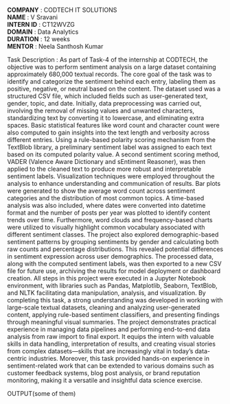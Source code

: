 **COMPANY** : CODTECH IT SOLUTIONS  
**NAME** : V Sravani  
**INTERN ID** : CT12WVZG  
**DOMAIN** : Data Analytics  
**DURATION** : 12 weeks  
**MENTOR** : Neela Santhosh Kumar 


Task Description : 
As part of Task-4 of the internship at CODTECH, the objective was to perform sentiment analysis on a large dataset containing approximately 680,000 textual records. The core goal of the task was to identify and categorize the sentiment behind each entry, labeling them as positive, negative, or neutral based on the content. The dataset used was a structured CSV file, which included fields such as user-generated text, gender, topic, and date. Initially, data preprocessing was carried out, involving the removal of missing values and unwanted characters, standardizing text by converting it to lowercase, and eliminating extra spaces. Basic statistical features like word count and character count were also computed to gain insights into the text length and verbosity across different entries. Using a rule-based polarity scoring mechanism from the TextBlob library, a preliminary sentiment label was assigned to each text based on its computed polarity value. A second sentiment scoring method, VADER (Valence Aware Dictionary and sEntiment Reasoner), was then applied to the cleaned text to produce more robust and interpretable sentiment labels. Visualization techniques were employed throughout the analysis to enhance understanding and communication of results. Bar plots were generated to show the average word count across sentiment categories and the distribution of most common topics. A time-based analysis was also included, where dates were converted into datetime format and the number of posts per year was plotted to identify content trends over time. Furthermore, word clouds and frequency-based charts were utilized to visually highlight common vocabulary associated with different sentiment classes. The project also explored demographic-based sentiment patterns by grouping sentiments by gender and calculating both raw counts and percentage distributions. This revealed potential differences in sentiment expression across user demographics. The processed data, along with the computed sentiment labels, was then exported to a new CSV file for future use, archiving the results for model deployment or dashboard creation. All steps in this project were executed in a Jupyter Notebook environment, with libraries such as Pandas, Matplotlib, Seaborn, TextBlob, and NLTK facilitating data manipulation, analysis, and visualization. By completing this task, a strong understanding was developed in working with large-scale textual datasets, cleaning and analyzing user-generated content, applying rule-based sentiment classifiers, and presenting findings through meaningful visual summaries. The project demonstrates practical experience in managing data pipelines and performing end-to-end data analysis from raw import to final export. It equips the intern with valuable skills in data handling, interpretation of results, and creating visual stories from complex datasets—skills that are increasingly vital in today’s data-centric industries. Moreover, this task provided hands-on experience in sentiment-related work that can be extended to various domains such as customer feedback systems, blog post analysis, or brand reputation monitoring, making it a versatile and insightful data science exercise.

OUTPUT(some of them)

